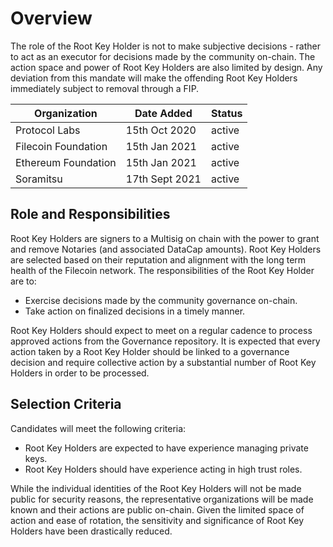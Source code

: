 # Overview
The role of the Root Key Holder is not to make subjective decisions - rather to act as an executor for decisions made by the community on-chain. The action space and power of Root Key Holders are also limited by design. Any deviation from this mandate will make the offending Root Key Holders immediately subject to removal through a FIP.

|Organization|Date Added|Status|
|-|-|-|
|Protocol Labs|15th Oct 2020|active|
|Filecoin Foundation|15th Jan 2021|active|
|Ethereum Foundation|15th Jan 2021|active|
|Soramitsu|17th Sept 2021|active|

## Role and Responsibilities

Root Key Holders are signers to a Multisig on chain with the power to grant and remove Notaries (and associated DataCap amounts). Root Key Holders are selected based on their reputation and alignment with the long term health of the Filecoin network. The responsibilities of the Root Key Holder are to: 
- Exercise decisions made by the community governance on-chain.
- Take action on finalized decisions in a timely manner.

Root Key Holders should expect to meet on a regular cadence to process approved actions from the Governance repository. It is expected that every action taken by a Root Key Holder should be linked to a governance decision and require collective action by a substantial number of Root Key Holders in order to be processed. 

## Selection Criteria
Candidates will meet the following criteria: 
- Root Key Holders are expected to have experience managing private keys.
- Root Key Holders should have experience acting in high trust roles.

While the individual identities of the Root Key Holders will not be made public for security reasons, the representative organizations will be made known and their actions are public on-chain. Given the limited space of action and ease of rotation, the sensitivity and significance of Root Key Holders have been drastically reduced.
